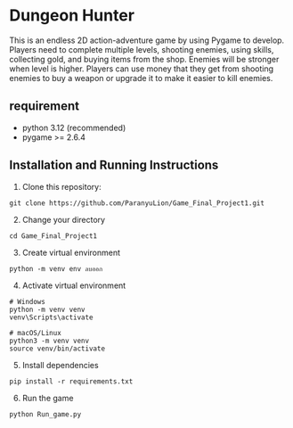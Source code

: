 # Dungeon Hunter

This is an endless 2D action-adventure game by using Pygame to develop.
Players need to complete multiple levels, shooting enemies, using skills, collecting gold, and buying items from the shop.
Enemies will be stronger when level is higher. 
Players can use money that they get from shooting enemies to buy a weapon or upgrade it to make it easier to kill enemies.

## requirement
- python 3.12 (recommended)
- pygame >= 2.6.4


## Installation and Running Instructions
1. Clone this repository:
```
git clone https://github.com/ParanyuLion/Game_Final_Project1.git
```

2. Change your directory
```
cd Game_Final_Project1
```

3. Create virtual environment
```
python -m venv env ลบออก
```

4. Activate virtual environment
```
# Windows
python -m venv venv
venv\Scripts\activate

# macOS/Linux
python3 -m venv venv
source venv/bin/activate
```

5. Install dependencies
```
pip install -r requirements.txt
```

6. Run the game
```
python Run_game.py
```
